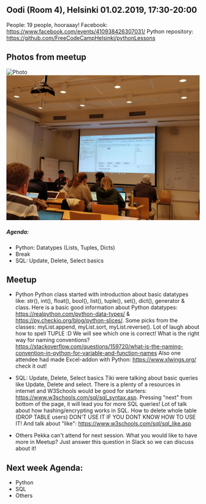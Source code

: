 ## Oodi (Room 4), Helsinki 01.02.2019, 17:30-20:00
People: 19 people, hooraaay!
Facebook: https://www.facebook.com/events/410938426307031/
Python repository: https://github.com/FreeCodeCampHelsinki/pythonLessons

## Photos from meetup

![Photo](/img/2019-08-03_1.jpg)
![Photo](/img/2019-08-03_2.jpg)


##### Agenda:
- Python: Datatypes (Lists, Tuples, Dicts)
- Break
- SQL: Update, Delete, Select basics


## Meetup
* Python 
    Python class started with introduction about basic datatypes like: str(), int(), float(), bool(), list(), tuple(), set(), dict(), generator & class. Here is a basic good information about Python datatypes: https://realpython.com/python-data-types/ & https://py.checkio.org/blog/python-slices/. Some picks from the classes: myList.append, myList.sort, myList.reverse(). Lot of laugh about how to spell TUPLE :D We will see which one is correct! What is the right way for naming conventions? https://stackoverflow.com/questions/159720/what-is-the-naming-convention-in-python-for-variable-and-function-names
    Also one attendee had made Excel-addon with Python: https://www.xlwings.org/ check it out!


* SQL: Update, Delete, Select basics
    Tiki were talking about basic queries like Update, Delete and select. There is a plenty of a resources in internet and W3Schools would be good for starters: https://www.w3schools.com/sql/sql_syntax.asp. Pressing "next" from bottom of the page, it will lead you for more SQL queries! Lot of talk about how hashing/encrypting works in SQL. How to delete whole table (DROP TABLE users) DON'T USE IT IF YOU DONT KNOW HOW TO USE IT! And talk about "like": https://www.w3schools.com/sql/sql_like.asp

* Others
    Pekka can't attend for next session. What you would like to have more in Meetup? Just answer this question in Slack so we can discuss about it!
    

## Next week Agenda:
- Python 
- SQL
- Others